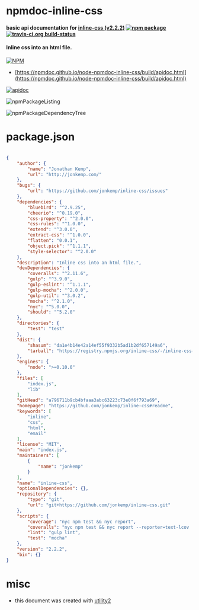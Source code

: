 # npmdoc-inline-css

#### basic api documentation for  [inline-css (v2.2.2)](https://github.com/jonkemp/inline-css#readme)  [![npm package](https://img.shields.io/npm/v/npmdoc-inline-css.svg?style=flat-square)](https://www.npmjs.org/package/npmdoc-inline-css) [![travis-ci.org build-status](https://api.travis-ci.org/npmdoc/node-npmdoc-inline-css.svg)](https://travis-ci.org/npmdoc/node-npmdoc-inline-css)

#### Inline css into an html file.

[![NPM](https://nodei.co/npm/inline-css.png?downloads=true&downloadRank=true&stars=true)](https://www.npmjs.com/package/inline-css)

- [https://npmdoc.github.io/node-npmdoc-inline-css/build/apidoc.html](https://npmdoc.github.io/node-npmdoc-inline-css/build/apidoc.html)

[![apidoc](https://npmdoc.github.io/node-npmdoc-inline-css/build/screenCapture.buildCi.browser.%252Ftmp%252Fbuild%252Fapidoc.html.png)](https://npmdoc.github.io/node-npmdoc-inline-css/build/apidoc.html)

![npmPackageListing](https://npmdoc.github.io/node-npmdoc-inline-css/build/screenCapture.npmPackageListing.svg)

![npmPackageDependencyTree](https://npmdoc.github.io/node-npmdoc-inline-css/build/screenCapture.npmPackageDependencyTree.svg)



# package.json

```json

{
    "author": {
        "name": "Jonathan Kemp",
        "url": "http://jonkemp.com/"
    },
    "bugs": {
        "url": "https://github.com/jonkemp/inline-css/issues"
    },
    "dependencies": {
        "bluebird": "^2.9.25",
        "cheerio": "^0.19.0",
        "css-property": "^2.0.0",
        "css-rules": "^1.0.0",
        "extend": "^3.0.0",
        "extract-css": "^1.0.0",
        "flatten": "0.0.1",
        "object.pick": "^1.1.1",
        "style-selector": "^2.0.0"
    },
    "description": "Inline css into an html file.",
    "devDependencies": {
        "coveralls": "^2.11.6",
        "gulp": "^3.9.0",
        "gulp-eslint": "^1.1.1",
        "gulp-mocha": "^2.0.0",
        "gulp-util": "^3.0.2",
        "mocha": "^2.1.0",
        "nyc": "^5.0.0",
        "should": "^5.2.0"
    },
    "directories": {
        "test": "test"
    },
    "dist": {
        "shasum": "da1e4b14e42a14ef55f9332b5ad1b2df657149a6",
        "tarball": "https://registry.npmjs.org/inline-css/-/inline-css-2.2.2.tgz"
    },
    "engines": {
        "node": ">=0.10.0"
    },
    "files": [
        "index.js",
        "lib"
    ],
    "gitHead": "a796711b9cb4bfaaa3abc63223c73e0f6f793a69",
    "homepage": "https://github.com/jonkemp/inline-css#readme",
    "keywords": [
        "inline",
        "css",
        "html",
        "email"
    ],
    "license": "MIT",
    "main": "index.js",
    "maintainers": [
        {
            "name": "jonkemp"
        }
    ],
    "name": "inline-css",
    "optionalDependencies": {},
    "repository": {
        "type": "git",
        "url": "git+https://github.com/jonkemp/inline-css.git"
    },
    "scripts": {
        "coverage": "nyc npm test && nyc report",
        "coveralls": "nyc npm test && nyc report --reporter=text-lcov | coveralls",
        "lint": "gulp lint",
        "test": "mocha"
    },
    "version": "2.2.2",
    "bin": {}
}
```



# misc
- this document was created with [utility2](https://github.com/kaizhu256/node-utility2)
